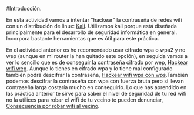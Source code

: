 #Introducción.

En esta actividad vamos a intentar "hackear" la contraseña de redes wifi con un distribución de linux: [Kali](https://es.wikipedia.org/wiki/Kali_Linux). Utilizamos kali porque está diseñada principalmente para el desarrollo de seguridad informática en general. Incorpora bastante herramientas que es útil para este práctica.

En el actividad anterior os he recomendado usar cifrado wpa o wpa2 y no wep (aunque en mi router la han quitado este opción), en seguida vamos a ver lo sencillo que es de conseguir la contraseña cifrado por wep, [Hackear wifi wep](https://nswhuei.github.io/hack-wifi/ActividadRQ3.1).
Aunque lo tienes en cifrado wpa y lo tiene mal configurado también podrá descifrar la contraseña, [Hackear wifi wpa con wps]().También podemos descifrar la contraseña con wpa con fuerza bruta pero si llevan contraseña larga costaría mucho en conseguirlo.
Lo que has aprendido en las práctica anterior te sirve para saber el nivel de seguridad de tu red wifi no la utilices para robar el wifi de tu vecino te pueden denunciar, [Consecuencia por robar wifi al vecino](https://www.tuabogadodefensor.com/robar-wifi/).
